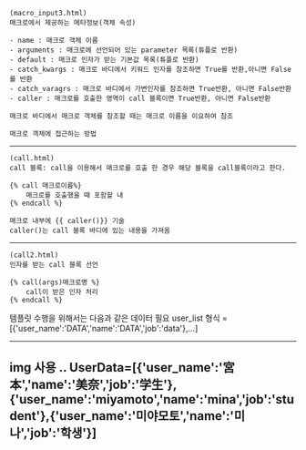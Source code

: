    (macro_input3.html)
    매크로에서 제공하는 메타정보(객체 속성)

    - name : 매크로 객체 이름
    - arguments : 매크로에 선언되어 있는 parameter 목록(튜플로 반환)
    - default : 매크로 인자가 받는 기본값 목록(튜플로 반환)
    - catch_kwargs : 매크로 바디에서 키워드 인자를 참조하면 True를 반환,아니면 False를 반환
    - catch_varagrs : 매크로 바디에서 가변인자를 참조하면 True반환, 아니면 False반환
    - caller : 매크로를 호출한 영역이 call 블록이면 True반환, 아니면 False반환

    매크로 바디에서 매크로 객체를 참조할 때는 매크로 이름을 이요하여 참조

    매크로 객체에 접근하는 방법

------------------------------------------------------------------------------------

    (call.html)
    call 블록: call을 이용해서 매크로를 호출 한 경우 해당 블록을 call블록이라고 한다.

    {% call 매크로이름%}
        매크로를 호출했을 때 포함할 내
    {% endcall %}

    매크로 내부에 {{ caller()}} 기술
    caller()는 call 블록 바디에 있는 내용을 가져옴


------------------------------------------------------------------------------------

    (call2.html)
    인자를 받는 call 블록 선언

    {% call(args)매크로명 %}
        call이 받은 인자 처리
    {% endcall %}



템플릿 수행을 위해서는 다음과 같은 데이터 필요
    user_list 형식 = [{'user_name':'DATA','name':'DATA','job':'data'},...]
    
------------------------------------------------------------------------------------
img 사용 ..
    UserData=[{'user_name':'宮本','name':'美奈','job':'学生'},{'user_name':'miyamoto','name':'mina','job':'student'},{'user_name':'미야모토','name':'미나','job':'학생'}]
------------------------------------------------------------------------------------
